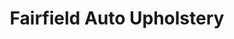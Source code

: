 ---
title: "Fairfield Auto Upholstery"
url: /fairfield/fairfield-auto-upholstery/
shop: Autowerkstatt
---